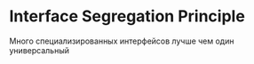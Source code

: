 # Interface Segregation Principle

Много специализированных интерфейсов лучше чем один универсальный
